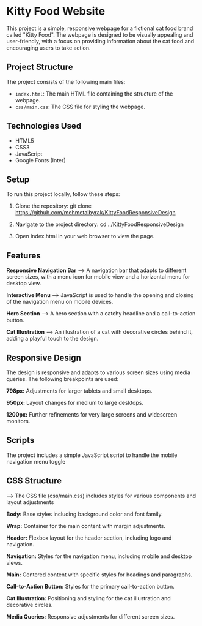 # Kitty Food Website

This project is a simple, responsive webpage for a fictional cat food brand called "Kitty Food".
The webpage is designed to be visually appealing and user-friendly, with a focus on providing information about the cat food and encouraging users to take action.

## Project Structure

The project consists of the following main files:

- `index.html`: The main HTML file containing the structure of the webpage.
- `css/main.css`: The CSS file for styling the webpage.

## Technologies Used

- HTML5
- CSS3
- JavaScript
- Google Fonts (Inter)

## Setup

To run this project locally, follow these steps:

1. Clone the repository:
   git clone https://github.com/mehmetalbyrak/KittyFoodResponsiveDesign

2. Navigate to the project directory:
   cd ../KittyFoodResponsiveDesign

3. Open index.html in your web browser to view the page.

## Features
**Responsive Navigation Bar** --> A navigation bar that adapts to different screen sizes, with a menu icon for mobile view and a horizontal menu for desktop view.

**Interactive Menu** --> JavaScript is used to handle the opening and closing of the navigation menu on mobile devices.

**Hero Section** --> A hero section with a catchy headline and a call-to-action button.

**Cat Illustration** --> An illustration of a cat with decorative circles behind it, adding a playful touch to the design.

## Responsive Design
The design is responsive and adapts to various screen sizes using media queries. The following breakpoints are used:

**798px:** Adjustments for larger tablets and small desktops.

**950px:** Layout changes for medium to large desktops.

**1200px:** Further refinements for very large screens and widescreen monitors.

## Scripts
The project includes a simple JavaScript script to handle the mobile navigation menu toggle

## CSS Structure
--> The CSS file (css/main.css) includes styles for various components and layout adjustments

**Body:** Base styles including background color and font family.

**Wrap:** Container for the main content with margin adjustments.

**Header:** Flexbox layout for the header section, including logo and navigation.

**Navigation:** Styles for the navigation menu, including mobile and desktop views.

**Main:** Centered content with specific styles for headings and paragraphs.

**Call-to-Action Button:** Styles for the primary call-to-action button.

**Cat Illustration:** Positioning and styling for the cat illustration and decorative circles.

**Media Queries:** Responsive adjustments for different screen sizes.

